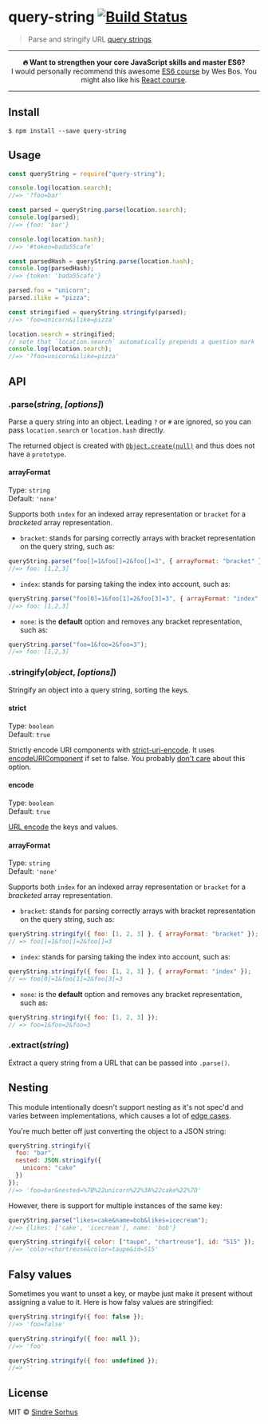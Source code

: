# query-string [![Build Status](https://travis-ci.org/sindresorhus/query-string.svg?branch=master)](https://travis-ci.org/sindresorhus/query-string)

> Parse and stringify URL [query strings](http://en.wikipedia.org/wiki/Query_string)

---

<p align="center"><b>🔥 Want to strengthen your core JavaScript skills and master ES6?</b><br>I would personally recommend this awesome <a href="https://ES6.io/friend/AWESOME">ES6 course</a> by Wes Bos. You might also like his <a href="https://ReactForBeginners.com/friend/AWESOME">React course</a>.</p>

---

## Install

```
$ npm install --save query-string
```

## Usage

```js
const queryString = require("query-string");

console.log(location.search);
//=> '?foo=bar'

const parsed = queryString.parse(location.search);
console.log(parsed);
//=> {foo: 'bar'}

console.log(location.hash);
//=> '#token=bada55cafe'

const parsedHash = queryString.parse(location.hash);
console.log(parsedHash);
//=> {token: 'bada55cafe'}

parsed.foo = "unicorn";
parsed.ilike = "pizza";

const stringified = queryString.stringify(parsed);
//=> 'foo=unicorn&ilike=pizza'

location.search = stringified;
// note that `location.search` automatically prepends a question mark
console.log(location.search);
//=> '?foo=unicorn&ilike=pizza'
```

## API

### .parse(_string_, _[options]_)

Parse a query string into an object. Leading `?` or `#` are ignored, so you can pass `location.search` or `location.hash` directly.

The returned object is created with [`Object.create(null)`](https://developer.mozilla.org/en-US/docs/Web/JavaScript/Reference/Global_Objects/Object/create) and thus does not have a `prototype`.

#### arrayFormat

Type: `string`<br>
Default: `'none'`

Supports both `index` for an indexed array representation or `bracket` for a _bracketed_ array representation.

- `bracket`: stands for parsing correctly arrays with bracket representation on the query string, such as:

```js
queryString.parse("foo[]=1&foo[]=2&foo[]=3", { arrayFormat: "bracket" });
//=> foo: [1,2,3]
```

- `index`: stands for parsing taking the index into account, such as:

```js
queryString.parse("foo[0]=1&foo[1]=2&foo[3]=3", { arrayFormat: "index" });
//=> foo: [1,2,3]
```

- `none`: is the **default** option and removes any bracket representation, such as:

```js
queryString.parse("foo=1&foo=2&foo=3");
//=> foo: [1,2,3]
```

### .stringify(_object_, _[options]_)

Stringify an object into a query string, sorting the keys.

#### strict

Type: `boolean`<br>
Default: `true`

Strictly encode URI components with [strict-uri-encode](https://github.com/kevva/strict-uri-encode). It uses [encodeURIComponent](https://developer.mozilla.org/en/docs/Web/JavaScript/Reference/Global_Objects/encodeURIComponent)
if set to false. You probably [don't care](https://github.com/sindresorhus/query-string/issues/42) about this option.

#### encode

Type: `boolean`<br>
Default: `true`

[URL encode](https://developer.mozilla.org/en/docs/Web/JavaScript/Reference/Global_Objects/encodeURIComponent) the keys and values.

#### arrayFormat

Type: `string`<br>
Default: `'none'`

Supports both `index` for an indexed array representation or `bracket` for a _bracketed_ array representation.

- `bracket`: stands for parsing correctly arrays with bracket representation on the query string, such as:

```js
queryString.stringify({ foo: [1, 2, 3] }, { arrayFormat: "bracket" });
// => foo[]=1&foo[]=2&foo[]=3
```

- `index`: stands for parsing taking the index into account, such as:

```js
queryString.stringify({ foo: [1, 2, 3] }, { arrayFormat: "index" });
// => foo[0]=1&foo[1]=2&foo[3]=3
```

- `none`: is the **default** option and removes any bracket representation, such as:

```js
queryString.stringify({ foo: [1, 2, 3] });
// => foo=1&foo=2&foo=3
```

### .extract(_string_)

Extract a query string from a URL that can be passed into `.parse()`.

## Nesting

This module intentionally doesn't support nesting as it's not spec'd and varies between implementations, which causes a lot of [edge cases](https://github.com/visionmedia/node-querystring/issues).

You're much better off just converting the object to a JSON string:

```js
queryString.stringify({
  foo: "bar",
  nested: JSON.stringify({
    unicorn: "cake"
  })
});
//=> 'foo=bar&nested=%7B%22unicorn%22%3A%22cake%22%7D'
```

However, there is support for multiple instances of the same key:

```js
queryString.parse("likes=cake&name=bob&likes=icecream");
//=> {likes: ['cake', 'icecream'], name: 'bob'}

queryString.stringify({ color: ["taupe", "chartreuse"], id: "515" });
//=> 'color=chartreuse&color=taupe&id=515'
```

## Falsy values

Sometimes you want to unset a key, or maybe just make it present without assigning a value to it. Here is how falsy values are stringified:

```js
queryString.stringify({ foo: false });
//=> 'foo=false'

queryString.stringify({ foo: null });
//=> 'foo'

queryString.stringify({ foo: undefined });
//=> ''
```

## License

MIT © [Sindre Sorhus](https://sindresorhus.com)
